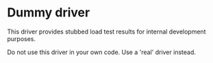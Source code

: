 # Dummy driver

This driver provides stubbed load test results for internal development purposes.

Do not use this driver in your own code. Use a 'real' driver instead.